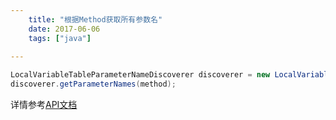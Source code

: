 ```yaml
---
    title: "根据Method获取所有参数名"
    date: 2017-06-06
    tags: ["java"]
    
---
```

```java
LocalVariableTableParameterNameDiscoverer discoverer = new LocalVariableTableParameterNameDiscoverer();
discoverer.getParameterNames(method);
```
详情参考[API文档](https://docs.spring.io/spring-framework/docs/current/javadoc-api/org/springframework/core/LocalVariableTableParameterNameDiscoverer.html)